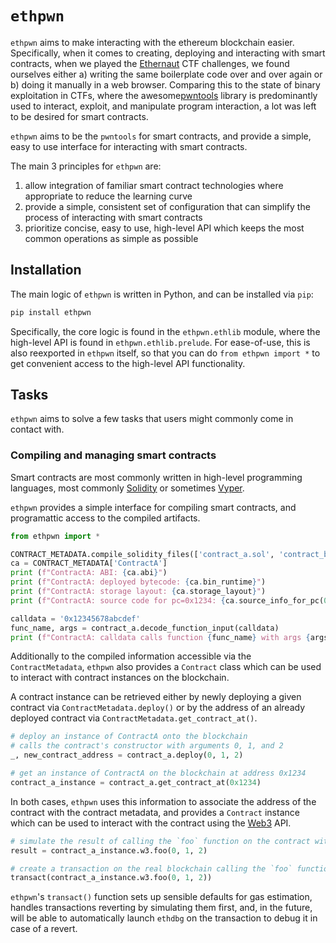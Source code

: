 # `ethpwn`

`ethpwn` aims to make interacting with the ethereum blockchain easier.
Specifically, when it comes to creating, deploying and interacting with smart contracts, when we played the [Ethernaut](https://ethernaut.openzeppelin.com/) CTF challenges, we found ourselves either a) writing the same boilerplate code over and over again or b) doing it manually in a web browser.
Comparing this to the state of binary exploitation in CTFs, where the awesome[pwntools](https://github.com/gallopsled/pwntools/) library is predominantly used to interact, exploit, and manipulate program interaction, a lot was left to be desired for smart contracts.

`ethpwn` aims to be the `pwntools` for smart contracts, and provide a simple, easy to use interface for interacting with smart contracts.

The main 3 principles for `ethpwn` are:
1. allow integration of familiar smart contract technologies where appropriate to reduce the learning curve
2. provide a simple, consistent set of configuration that can simplify the process of interacting with smart contracts
3. prioritize concise, easy to use, high-level API which keeps the most common operations as simple as possible

## Installation

The main logic of `ethpwn` is written in Python, and can be installed via `pip`:

```bash
pip install ethpwn
```

Specifically, the core logic is found in the `ethpwn.ethlib` module, where the high-level API is found in `ethpwn.ethlib.prelude`.
For ease-of-use, this is also reexported in `ethpwn` itself, so that you can do `from ethpwn import *` to get convenient access
to the high-level API functionality.

## Tasks

`ethpwn` aims to solve a few tasks that users might commonly come in contact with.

### Compiling and managing smart contracts

Smart contracts are most commonly written in high-level programming languages, most commonly [Solidity](https://soliditylang.org/) or sometimes [Vyper](https://vyper.readthedocs.io/en/stable/).

`ethpwn` provides a simple interface for compiling smart contracts, and programattic access to the compiled artifacts.

```python
from ethpwn import *

CONTRACT_METADATA.compile_solidity_files(['contract_a.sol', 'contract_b.sol'])
ca = CONTRACT_METADATA['ContractA']
print (f"ContractA: ABI: {ca.abi}")
print (f"ContractA: deployed bytecode: {ca.bin_runtime}")
print (f"ContractA: storage layout: {ca.storage_layout}")
print (f"ContractA: source code for pc=0x1234: {ca.source_info_for_pc(0x1234)}")

calldata = '0x12345678abcdef'
func_name, args = contract_a.decode_function_input(calldata)
print (f"ContractA: calldata calls function {func_name} with args {args}")
```

Additionally to the compiled information accessible via the `ContractMetadata`, `ethpwn` also provides a `Contract` class which can be used to interact with contract instances on the blockchain.

A contract instance can be retrieved either by newly deploying a given contract via `ContractMetadata.deploy()` or by the address of an already deployed contract via `ContractMetadata.get_contract_at()`.

```python
# deploy an instance of ContractA onto the blockchain
# calls the contract's constructor with arguments 0, 1, and 2
_, new_contract_address = contract_a.deploy(0, 1, 2)

# get an instance of ContractA on the blockchain at address 0x1234
contract_a_instance = contract_a.get_contract_at(0x1234)
```

In both cases, `ethpwn` uses this information to associate the address of the contract with the contract metadata, and provides a `Contract` instance which can be used to interact with the contract using the [Web3](https://web3py.readthedocs.io/en/stable/) API.

```python
# simulate the result of calling the `foo` function on the contract with arguments 0, 1, and 2
result = contract_a_instance.w3.foo(0, 1, 2)

# create a transaction on the real blockchain calling the `foo` function on the contract with arguments 0, 1, and 2
transact(contract_a_instance.w3.foo(0, 1, 2))
```

`ethpwn`'s `transact()` function sets up sensible defaults for gas estimation, handles transactions reverting by simulating them first,
and, in the future, will be able to automatically launch `ethdbg` on the transaction to debug it in case of a revert.